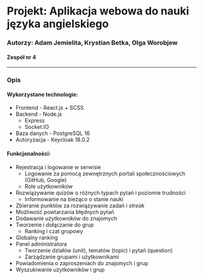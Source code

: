 # Projekt: Aplikacja webowa do nauki języka angielskiego
### Autorzy: Adam Jemielita, Krystian Betka, Olga Worobjew
#### Zespół nr 4

---------------------------------------------------------------------------------

### Opis

#### Wykorzystane technologie:
* Frontend - React.js + SCSS
* Backend - Node.js
  * Express
  * Socket.IO
* Baza danych - PostgreSQL 16
* Autoryzacja - Keycloak 18.0.2

#### Funkcjonalności:
* Rejestracja i logowanie w serwisie
  * Logowanie za pomocą zewnętrznych portali społecznościowych (GitHub, Google)
  * Role użytkowników
* Rozwiązywanie quizów o różnych typach pytań i poziomie trudności
  * Informowanie na bieżąco o stanie nauki
* Zbieranie punktów za rozwiązywanie zadań i *streak*
* Możliwość powtarzania błędnych pytań
* Dodawanie użytkowników do znajomych
* Tworzenie i dołączanie do grup
  * Ranking i czat grupowy
* Globalny ranking
* Panel administratora
  * Tworzenie działów (unit), tematów (topic) i pytań (question)
  * Zarządzanie grupami i użytkownikami
* Powiadomienia o zaproszeniach do znajomych i grup
* Wyszukiwanie użytkowników i grup